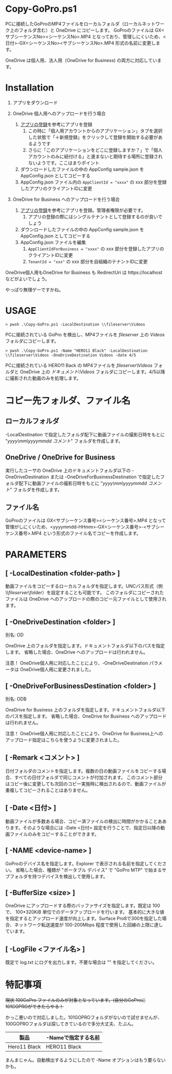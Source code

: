 # Copy-GoPro.ps1

PCに接続したGoProのMP4ファイルをローカルフォルダ（ローカルネットワーク上のフォルダ含む）と OneDrive にコピーします。
GoProのファイルは GX<サブシーケンスNo><シーケンスNo>.MP4 となっており、管理しにくいため、<日付>-GX<シーケンスNo><サブシーケンスNo>.MP4 形式の名前に変更します。

OneDrive は個人用、法人用（OneDrive for Business) の両方に対応しています。

# Installation

1. アプリをダウンロード
1. OneDrive 個人用へのアップロードを行う場合
    1. [アプリの登録](https://learn.microsoft.com/en-us/azure/active-directory/develop/quickstart-register-app)を参考にアプリを登録
        1. この時に「個人用アカウントからのアプリケーション」タブを選択した状態で「＋新規登録」をクリックして登録を開始する必要があるようです
        1. さらに「このアプリケーションをどこに登録しますか？」で「個人アカウントのみに紐付ける」と進まないと期待する場所に登録されないようです。ここはまりポイント
    1. ダウンロードしたファイルの中の AppConfig sample.json を AppConfig.json としてコピーする
    1. AppConfig.json ファイル内の ```AppClientId = "xxxx"``` の xxx 部分を登録したアプリのクライアントIDに変更

1. OneDrive for Business へのアップロードを行う場合
    1. [アプリの登録](https://learn.microsoft.com/en-us/azure/active-directory/develop/quickstart-register-app)を参考にアプリを登録。管理者権限が必要です。
        1. アプリの登録の際にはシングルテナントとして登録するのが良いでしょう
    1. ダウンロードしたファイルの中の AppConfig sample.json を AppConfig.json としてコピーする
    1. AppConfig.json ファイルを編集
        1. ```AppClientIdForBusiness = "xxxx"``` の xxx 部分を登録したアプリのクライアントIDに変更
        1. ```TenantId = "xxx"``` の xxx 部分を自組織のテナントIDに変更

OneDrive個人用もOneDrive for Business も RedirectUri は https://localhost などがよいでしょう。

やっぱり無理ゲーですかね。

# USAGE

```Windows Command prompt
> pwsh .\Copy-GoPro.ps1 -LocalDestination \\fileserver\Videos
```

PCに接続されている GoPro を検出し、MP4ファイルを _fileserver_ 上の _Videos_ フォルダにコピーします。

```Windows Command Prompt
> pwsh .\Copy-GoPro.ps1 -Name "HERO11 Black" -LocalDestination \\fileserver\Videos -OneDriveDestination Videos -date 4/5
```

PCに接続されている HERO11 Back の MP4ファイルを _fileserver\\Videos_ フォルダと OneDrive 上の _ドキュメント\\Videos_ フォルダにコピーします。4/5以降に撮影された動画のみを処理します。

# コピー先フォルダ、ファイル名

## ローカルフォルダ

-LocalDestination で指定したフォルダ配下に動画ファイルの撮影日時をもとに "*yyyy\\mm\\yyyymmdd コメント*" フォルダを作成します。

## OneDrive / OneDrive for Business

実行したユーザの OneDrive 上のドキュメントフォルダ以下の -OneDriveDestination または -OneDriveForBusinessDestination で指定したフォルダ配下に動画ファイルの撮影日時をもとに "*yyyy\\mm\\yyyymmdd コメント*" フォルダを作成します。

## ファイル名

GoProのファイルは GX\<サブシーケンス番号\>\<シーケンス番号\>.MP4 となって管理がしにくいため、\<yyyymmdd-HHmm\>-GX\<シーケンス番号\>-\<サブシーケンス番号\>.MP4 という形式のファイル名でコピーを作成します。

# PARAMETERS

## [ -LocalDestination \<folder-path\> ]

動画ファイルをコピーするローカルフォルダを指定します。UNCパス形式（例 *\\\fileserver\\folder*）を設定することも可能です。
このフォルダにコピーされたファイルは OneDrive へのアップロードの際のコピー元ファイルとして使用されます。

## [ -OneDriveDestination \<folder\> ]

別名: OD

OneDrive 上のフォルダを指定します。ドキュメントフォルダ以下のパスを指定します。
省略した場合、OneDrive へのアップロードは行われません。

注意！ OneDrive個人用に対応したことにより、-OneDriveDestination パラメータは OneDrive個人用に変更されました。

## [ -OneDriveForBusinessDestination \<folder\> ]

別名: ODB

OneDrive for Business 上のフォルダを指定します。ドキュメントフォルダ以下のパスを指定します。
省略した場合、OneDrive for Business へのアップロードは行われません。

注意！ OneDrive個人用に対応したことにより、OneDrive for Business上へのアップロード指定はこちらを使うように変更されました。

## [ -Remark \<コメント\> ]

日付フォルダのコメントを指定します。複数の日の動画ファイルをコピーする場合、すべての日付フォルダで同じコメントが付加されます。
このコメント部分はコピー後に変更しても次回のコピー実施時に検出されるので、動画ファイルが重複してコピーされることはありません。

## [ -Date \<日付\> ]

動画ファイルが多数ある場合、コピー済ファイルの検出に時間がかかることああります。そのような場合には -Date <日付> 設定を行うことで、指定日以降の動画ファイルのみをコピーすることができます。

## [ -NAME \<device-name\> ]

GoProのデバイス名を指定します。Explorer で表示される名前を指定してください。
省略した場合、種類が "ポータブル デバイス" で "GoPro MTP" で始まるサブフォルダを持つデバイスを検出して使用します。

## [ -BufferSize \<size\> ]

OneDrive にアップロードする際のバッファサイズを指定します。既定は 100 で、 100*320KiB 単位でのデータアップロードを行います。
基本的に大きな値を指定するとアップロード速度が向上します。Surface Pro8で300を指定した場合、ネットワーク転送速度が 100-200Mbps 程度で使用した回線の上限に達しています。

## [ -LogFile \<ファイル名\> ]

既定で log.txt にログを出力します。不要な場合は "" を指定してください。

# 特記事項

~~現状 100GoPro ファイルのみが対象となっています。(自分のGoProに101GOPROができたらやる！~~

かっこ悪いので対応しました。101GOPROフォルダがないので試せませんが、100GOPROフォルダは探してきているので多分大丈夫、たぶん。

|製品|-Nameで指定する名前|
|---|---|
|Hero11 Black|HERO11 Black|

まんまじゃん。自動検出するようにしたので -Name オプションはもう要らないかも。

